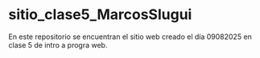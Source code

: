 # sitio_clase5_MarcosSlugui
En este repositorio se encuentran el sitio web creado el día 09082025 en clase 5 de intro a progra web.

